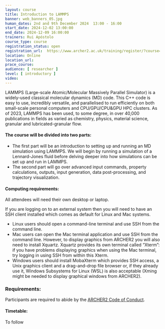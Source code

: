 ```yaml
---
layout: course
title: Introduction to LAMMPS
banner: web_banners_05.jpg 
human_dates: 2nd and 9th December 2024  13:00 - 16:00  
start_date: 2024-12-02 13:00:00
end_date: 2024-12-09 16:00:00
trainers: Rui Apóstolo
course_type: course
registration_status: open
registration_url:  https://www.archer2.ac.uk/training/register/?course=241202-lammps
location: Online
location_url:
prace_course: 
audience: [ researcher ]
level: [ introductory ]
video: 
---
```


LAMMPS (Large-scale Atomic/Molecular Massively Parallel Simulator) is a widely-used classical molecular dynamics (MD) code. This C++ code is easy to use, incredibly versatile, and parallelised to run efficiently on both small-scale personal computers and CPU/GPU/CPU&GPU HPC clusters. As of 2023, LAMMPS has been used, to some degree, in over 40,000 publications in fields as varied as chemistry, physics, material science, granular and lubricated-granular flow.

#### The course will be divided into two parts:

-    The first part will be an introduction to setting up and running an MD simulation using LAMMPS. We will begin by running a simulation of a Lennard-Jones fluid before delving deeper into how simulations can be set up and run in LAMMPS.
-    The second part will go over advanced input commands, property calculations, outputs, input generation, data post-processing, and trajectory visualization.

#### Computing requirements:

All attendees will need their own desktop or laptop.

If you are logging on to an external system then you will need to have an SSH client installed which comes as default for Linux and Mac systems.

-    Linux users should open a command-line terminal and use SSH from the command line.
-    Mac users can open the Mac terminal application and use SSH from the command line. However, to display graphics from ARCHER2 you will also need to install Xquartz. Xquartz provides its own terminal called “Xterm”: if you have problems displaying graphics when using the Mac terminal, try logging in using SSH from within this Xterm.
-    Windows users should install MobaXterm which provides SSH access, a Unix graphics client and a drag-and-drop file browser or, if they already use it, Windows Subsystems for Linux (WSL) is also acceptable (Xming might be needed to display graphical windows from ARCHER2).



### Requirements:

Participants are required to abide by the [ARCHER2  Code of Conduct](../../../about/policies/code-of-conduct.html). 


#### Timetable:

To follow

<section id="service">

<!--

<h2><a name="materials">Course materials</a></h2>



    <div class="row ">	

 		
      <div class="col-xs-6 col-sm-4">
        <a class="ar2_linkbox ar2_linkbox-green" 
          href=" https://epcced.github.io/archer2-intro-to-lammps/  ">
          <strong>Course materials</strong>         
        </a>
      </div>


  
      <div class="col-xs-6 col-sm-4">
        <a class="ar2_linkbox ar2_linkbox-teal" 
          href="https://pad.archer2.ac.uk/p/241202-lammps">
          <strong>Course Chat</strong>       
        </a>
      </div>
		

 	</div>
		
-->		
					


<!-- 	
	
<h2><a name="videos">Videos</a></h2>

<h3>Session 1</h3>

<div>
	<iframe title="Video" width="560" height="315" src="https://www.youtube.com/embed/LuUYmqYDb6U " frameborder="0" allow="accelerometer; autoplay; encrypted-media; gyroscope; picture-in-picture" allowfullscreen></iframe>
</div>

<h3>Session 2</h3>

<div>
	<iframe title="Video" width="560" height="315" src="https://www.youtube.com/embed/XsHGsS0JMr4 " frameborder="0" allow="accelerometer; autoplay; encrypted-media; gyroscope; picture-in-picture" allowfullscreen></iframe>
</div>

-->

<!--

<h2><a name="feedback">Feedback</a></h2>


    <div class="row ">	

      <div class="col-xs-6 col-sm-4">
        <a class="ar2_linkbox ar2_linkbox-teal" 

           href="../../feedback/?course=241202-lammps" 

		>
          <strong>Feedback</strong><br/>
          Please let us know what was great about this course and anything we can improve
        </a>
      </div>
    </div>
		
		
-->
 
</section>



